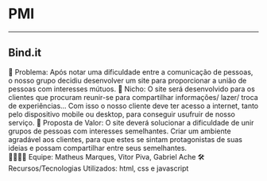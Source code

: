 # PMI
-------------------
Bind.it
-------------------
🙁 Problema: Após notar uma dificuldade entre a comunicação de pessoas, o nosso grupo decidiu desenvolver um site para proporcionar a união de pessoas com interesses mútuos. 
🙂 Nicho: O site será desenvolvido para os clientes que procuram reunir-se para compartilhar informações/ lazer/ troca de experiências... Com isso o nosso cliente deve ter acesso a internet, tanto pelo dispositivo mobile ou desktop, para conseguir usufruir de nosso serviço. 
🎁 Proposta de Valor: O site deverá solucionar a dificuldade de unir grupos de pessoas com interesses semelhantes. Criar um ambiente agradável aos clientes, para que estes se sintam protagonistas de suas ideias e possam compartilhar entre seus semelhantes.  
🧑‍💻👩‍💻 Equipe: Matheus Marques, Vitor Piva, Gabriel Ache
🛠️ Recursos/Tecnologias Utilizados: html, css e javascript
